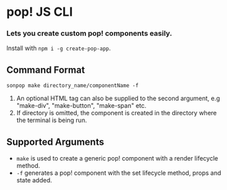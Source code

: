 # pop! JS CLI

### Lets you create custom pop! components easily.
Install with ```npm i -g create-pop-app```.<br>
## Command Format
```sonpop make directory_name/componentName -f```
1. An optional HTML tag can also be supplied to the second argument, e.g "make-div", "make-button", "make-span" etc.
2. If directory is omitted, the component is created in the directory where the terminal is being run.
## Supported Arguments
- ```make``` is used to create a generic pop! component with a render lifecycle method.
- ```-f``` generates a pop! component with the set lifecycle method, props and state added.
